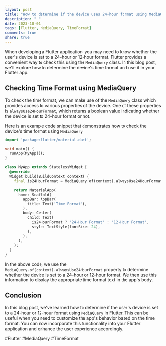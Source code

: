 ```yaml
---
layout: post
title: "How to determine if the device uses 24-hour format using MediaQuery in Flutter?"
description: " "
date: 2023-10-01
tags: [Flutter, MediaQuery, TimeFormat]
comments: true
share: true
---
```


When developing a Flutter application, you may need to know whether the user's device is set to a 24-hour or 12-hour format. Flutter provides a convenient way to check this using the `MediaQuery` class. In this blog post, we'll explore how to determine the device's time format and use it in your Flutter app.

## Checking Time Format using MediaQuery

To check the time format, we can make use of the `MediaQuery` class which provides access to various properties of the device. One of these properties is `alwaysUse24HourFormat`, which returns a boolean value indicating whether the device is set to 24-hour format or not.

Here is an example code snippet that demonstrates how to check the device's time format using `MediaQuery`:

```dart
import 'package:flutter/material.dart';

void main() {
  runApp(MyApp());
}

class MyApp extends StatelessWidget {
  @override
  Widget build(BuildContext context) {
    final is24HourFormat = MediaQuery.of(context).alwaysUse24HourFormat;

    return MaterialApp(
      home: Scaffold(
        appBar: AppBar(
          title: Text('Time Format'),
        ),
        body: Center(
          child: Text(
            is24HourFormat ? '24-Hour Format' : '12-Hour Format',
            style: TextStyle(fontSize: 24),
          ),
        ),
      ),
    );
  }
}
```

In the above code, we use the `MediaQuery.of(context).alwaysUse24HourFormat` property to determine whether the device is set to a 24-hour or 12-hour format. We then use this information to display the appropriate time format text in the app's body.

## Conclusion

In this blog post, we've learned how to determine if the user's device is set to a 24-hour or 12-hour format using `MediaQuery` in Flutter. This can be useful when you need to customize the app's behavior based on the time format. You can now incorporate this functionality into your Flutter application and enhance the user experience accordingly.

#Flutter #MediaQuery #TimeFormat